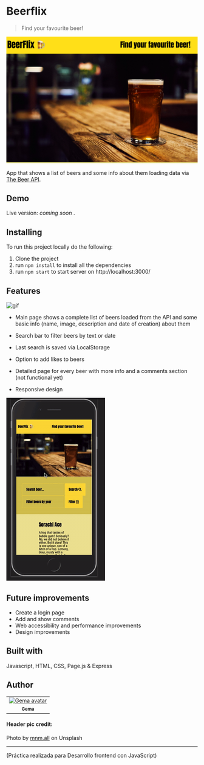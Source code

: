 # Beerflix

> Find your favourite beer! 

![img](https://github.com/gemasegarra/beerflix/blob/master/src/images/beerflix.png)

App that shows a list of beers and some info about them loading data via [The Beer API](https://beerflix-api.herokuapp.com/).

## Demo

Live version: *coming soon* .

## Installing

To run this project locally do the following:

1. Clone the project 
2. run `npm install` to install all the dependencies
3. run `npm start` to start server on http://localhost:3000/


## Features

![gif](https://github.com/gemasegarra/beerflix/blob/master/src/images/beerflix.gif)

- Main page shows a complete list of beers loaded from the API and some basic info (name, image, description and date of creation) about them

- Search bar to filter beers by text or date

- Last search is saved via LocalStorage

- Option to add likes to beers

- Detailed page for every beer with more info and a comments section (not functional yet) 

- Responsive design

![gif](https://github.com/gemasegarra/beerflix/blob/master/src/images/mobileversion.gif)

## Future improvements 

- Create a login page 
- Add and show comments
- Web accessibility and performance improvements
- Design improvements

## Built with 

Javascript, HTML, CSS, Page.js & Express

## Author 

<table>
<tr>
<td align="center"><a href="https://github.com/gemasegarra"><img src="https://avatars2.githubusercontent.com/u/40056297?v=4" width="100px;" alt="Gema avatar"/><br/><sub><b>Gema</b></sub></a><br/><a href="https://github.com/gemasegarra"></a>
</table>

#### Header pic credit:
Photo by [mnm.all](https://unsplash.com/photos/46Yad80Ynp4) on Unsplash

---

(Práctica realizada para Desarrollo frontend con JavaScript)

